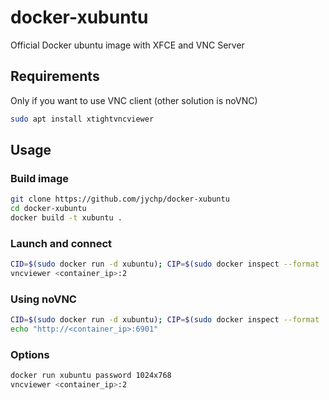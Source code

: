 # docker-xubuntu
Official Docker ubuntu image with XFCE and VNC Server

## Requirements
Only if you want to use VNC client (other solution is noVNC)
```bash
sudo apt install xtightvncviewer
```

## Usage
### Build image
```bash
git clone https://github.com/jychp/docker-xubuntu
cd docker-xubuntu
docker build -t xubuntu .
```

### Launch and connect
```bash
CID=$(sudo docker run -d xubuntu); CIP=$(sudo docker inspect --format '{{ .NetworkSettings.IPAddress }}' $CID); vncviewer $CIP:2
vncviewer <container_ip>:2
```

### Using noVNC
```bash
CID=$(sudo docker run -d xubuntu); CIP=$(sudo docker inspect --format '{{ .NetworkSettings.IPAddress }}' $CID); vncviewer $CIP:2
echo "http://<container_ip>:6901"
```

### Options
```bash
docker run xubuntu password 1024x768
vncviewer <container_ip>:2
```
